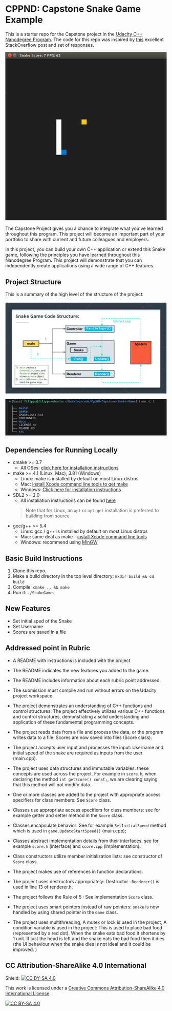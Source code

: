 # CPPND: Capstone Snake Game Example

This is a starter repo for the Capstone project in the [Udacity C++ Nanodegree Program](https://www.udacity.com/course/c-plus-plus-nanodegree--nd213). The code for this repo was inspired by [this](https://codereview.stackexchange.com/questions/212296/snake-game-in-c-with-sdl) excellent StackOverflow post and set of responses.

<img src="docs/snake_game.gif"/>

The Capstone Project gives you a chance to integrate what you've learned throughout this program. This project will become an important part of your portfolio to share with current and future colleagues and employers.

In this project, you can build your own C++ application or extend this Snake game, following the principles you have learned throughout this Nanodegree Program. This project will demonstrate that you can independently create applications using a wide range of C++ features.
## Project Structure
This is a summary of the high level of the structure of the project:<br><br>
<img src="docs/project_structure summary.png"/>

<img src="docs/folders.png"/>

## Dependencies for Running Locally
* cmake >= 3.7
  * All OSes: [click here for installation instructions](https://cmake.org/install/)
* make >= 4.1 (Linux, Mac), 3.81 (Windows)
  * Linux: make is installed by default on most Linux distros
  * Mac: [install Xcode command line tools to get make](https://developer.apple.com/xcode/features/)
  * Windows: [Click here for installation instructions](http://gnuwin32.sourceforge.net/packages/make.htm)
* SDL2 >= 2.0
  * All installation instructions can be found [here](https://wiki.libsdl.org/Installation)
  >Note that for Linux, an `apt` or `apt-get` installation is preferred to building from source. 
* gcc/g++ >= 5.4
  * Linux: gcc / g++ is installed by default on most Linux distros
  * Mac: same deal as make - [install Xcode command line tools](https://developer.apple.com/xcode/features/)
  * Windows: recommend using [MinGW](http://www.mingw.org/)

## Basic Build Instructions

1. Clone this repo.
2. Make a build directory in the top level directory: `mkdir build && cd build`
3. Compile: `cmake .. && make`
4. Run it: `./SnakeGame`.

## New Features
- Set initial sped of the Snake
- Set Username
- Scores are saved in a file

## Addressed point in Rubric
- A README with instructions is included with the project

- The README indicates the new features you added to the game.

- The README includes information about each rubric point addressed.

- The submission must compile and run without errors on the Udacity project workspace.

- The project demonstrates an understanding of C++ functions and control structures: The project effectively utilizes various C++ functions and control structures, demonstrating a solid understanding and application of these fundamental programming concepts.

- The project reads data from a file and process the data, or the program writes data to a file: Scores are now saved into files (Score class). 

- The project accepts user input and processes the input: Username and initial speed of the snake are required as inputs from the user (main.cpp).

- The project uses data structures and immutable variables: these concepts are used across the project. For example in `score.h`, when declaring the method `int getScore() const;`, we are clearing saying that this method will not modify data.

- One or more classes are added to the project with appropriate access specifiers for class members: See `Score` class.

- Classes use appropriate access specifiers for class members: see for example getter and setter method in the `Score` class.

- Classes encapsulate behavior: See for example `SetInitialSpeed` method which is used in `game.UpdateStartSpeed()` (main.cpp);

- Classes abstract implementation details from their interfaces: see for example `score.h` (interface) and `score.cpp` (implementation).

- Class constructors utilize member initialization lists: see constructor of `Score` class.

- The project makes use of references in function declarations.

- The project uses destructors appropriately:    Destructor   `~Renderer()` is used in line 13 of  renderer.h.

- The project follows the Rule of 5 : See implementation `Score` class.

- The project uses smart pointers instead of raw pointers: `snake` is now handled by using shared pointer in the `Game` class.

- The project uses multithreading, A mutex or lock is used in the project, A condition variable is used in the project: This is used to place bad food (represented by a red dot). When the snake eats bad food it shortens by 1 unit. If just the head is left and the snake eats the bad food then it dies (the UI behaviour when the snake dies is not ideal and it could be improved. )

## CC Attribution-ShareAlike 4.0 International


Shield: [![CC BY-SA 4.0][cc-by-sa-shield]][cc-by-sa]

This work is licensed under a
[Creative Commons Attribution-ShareAlike 4.0 International License][cc-by-sa].

[![CC BY-SA 4.0][cc-by-sa-image]][cc-by-sa]

[cc-by-sa]: http://creativecommons.org/licenses/by-sa/4.0/
[cc-by-sa-image]: https://licensebuttons.net/l/by-sa/4.0/88x31.png
[cc-by-sa-shield]: https://img.shields.io/badge/License-CC%20BY--SA%204.0-lightgrey.svg
